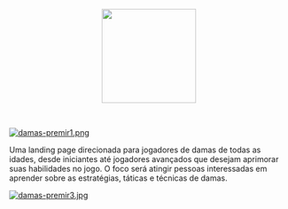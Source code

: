 
<p align="center">
<img src="https://i.postimg.cc/7h4rf4VX/damas-premeir-logo.png" width="170" height="" align="center"></img>
<p>
<br>

[![damas-premir1.png](https://i.postimg.cc/hPc9smwt/damas-premir1.png)](https://postimg.cc/kDY6X2q0)

Uma landing page direcionada para jogadores de damas de todas as idades, desde iniciantes até jogadores avançados que desejam aprimorar suas habilidades no jogo. O foco será atingir pessoas interessadas em aprender sobre as estratégias, táticas e técnicas de damas.

[![damas-premir3.jpg](https://i.postimg.cc/9XnDR7hk/damas-premir3.jpg)](https://postimg.cc/jCyxBCC6)
